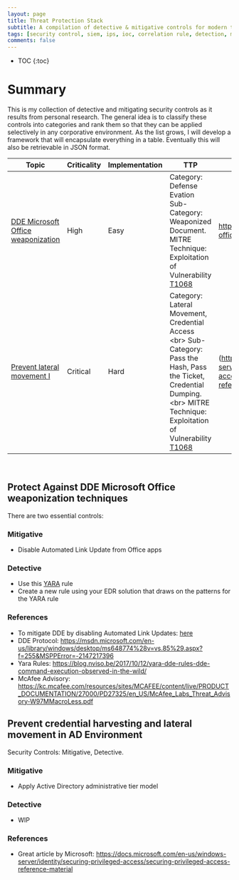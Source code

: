 ```yaml
---
layout: page
title: Threat Protection Stack
subtitle: A compilation of detective & mitigative controls for modern threats
tags: [security control, siem, ips, ioc, correlation rule, detection, mitigation, threat, darkquasar]
comments: false
---
```


* TOC
{:toc}

# Summary
This is my collection of detective and mitigating security controls as it results from personal research. The general idea is to classify these controls into categories and rank them so that they can be applied selectively in any corporative environment. As the list grows, I will develop a framework that will encapsulate everything in a table. Eventually this will also be retrievable in JSON format. 

| Topic                                                                                                                                               | Criticality | Implementation | TTP                                                                                                                                                                                                                               | References                                                                                                                          | 
|-----------------------------------------------------------------------------------------------------------------------------------------------------|-------------|----------------|-----------------------------------------------------------------------------------------------------------------------------------------------------------------------------------------------------------------------------------|-------------------------------------------------------------------------------------------------------------------------------------| 
| [DDE Microsoft Office weaponization](https://www.eideon.com/Threat_Protection_Stack/#protect-against-dde-microsoft-office-weaponization-techniques) | High        | Easy           | Category: Defense Evation <br> Sub-Category: Weaponized Document. <br> MITRE Technique: Exploitation of Vulnerability <br> [T1068](https://attack.mitre.org/wiki/Technique/T1068)                                              | https://www.ghacks.net/2017/10/23/disable-office-ddeauto-to-mitigate-attacks/                                                       | 
| [Prevent lateral movement I](https://www.eideon.com/Threat_Protection_Stack/#prevent_credential_harvesting_and_lateral_movement_in_AD_Environment)  | Critical    | Hard           | Category: Lateral Movement, Credential Access <br\> Sub-Category: Pass the Hash, Pass the Ticket, Credential Dumping. <br\> MITRE Technique: Exploitation of Vulnerability <br> [T1068](https://attack.mitre.org/wiki/Technique/T1068) | (https://docs.microsoft.com/en-us/windows-server/identity/securing-privileged-access/securing-privileged-access-reference-material) | 

<br>

## Protect Against DDE Microsoft Office weaponization techniques
There are two essential controls:

### Mitigative
* Disable Automated Link Update from Office apps

### Detective
* Use this [YARA](https://raw.githubusercontent.com/darkquasar/InfoSec_Tools/master/YARA_Rules/DDE_OfficeExploit.yar) rule
* Create a new rule using your EDR solution that draws on the patterns for the YARA rule

### References
* To mitigate DDE by disabling Automated Link Updates: [here](https://www.ghacks.net/2017/10/23/disable-office-ddeauto-to-mitigate-attacks)
* DDE Protocol: https://msdn.microsoft.com/en-us/library/windows/desktop/ms648774%28v=vs.85%29.aspx?f=255&MSPPError=-2147217396
* Yara Rules: https://blog.nviso.be/2017/10/12/yara-dde-rules-dde-command-execution-observed-in-the-wild/
* McAfee Advisory: https://kc.mcafee.com/resources/sites/MCAFEE/content/live/PRODUCT_DOCUMENTATION/27000/PD27325/en_US/McAfee_Labs_Threat_Advisory-W97MMacroLess.pdf

## Prevent credential harvesting and lateral movement in AD Environment
Security Controls: Mitigative, Detective. 

### Mitigative
* Apply Active Directory administrative tier model 

### Detective
* WIP

### References
* Great article by Microsoft: https://docs.microsoft.com/en-us/windows-server/identity/securing-privileged-access/securing-privileged-access-reference-material
